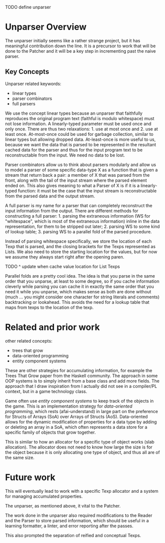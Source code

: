 TODO define unparser

# Unparser Overview

The unparser initially seems like a rather strange project, but it has
meaningful contribution down the line. It is a precursor to work that
will be done to the Patcher and it will be a key step in incrementing
past the naive parser.

## Key Concepts

Unparser related keywords:
- linear types
- parser combinators
- full parsers

We use the concept linear types because an unparser that faithfully
reproduces the original program text (faithful is modulo whitespace)
must not lose information. A linearly-typed parameter must be used once
and only once. There are thus two relaxations: 1. use at most once
and 2. use at least once. At-most-once could be used for garbage
collection, similar to linear types but allowing dropped
data. At-least-once is more useful to us, because we want the data
that is parsed to be represented in the resultant cached data for the
parser and thus for the input program text to be reconstructable from
the input. We need no data to be lost.

Parser combinators allow us to think about parsers modularly and allow
us to model a parser of some specific data-type X as a function that is
given a stream that return back a pair: a member of X that was parsed
from the front, along with the tail of the input stream where the
parsed element ended on. This also gives meaning to what a Parser of X
is if it is a linearly-typed function: it must be the case that the
input stream is reconstructable from the parsed data and the output
stream.

A full parser is my name for a parser that can completely reconstruct
the input information from the output. There are different methods for
constructing a full parser: 1. parsing the extraneous information (WS
for "whitespace", which is most of the extraneous information) inline
in the data representation, for them to be stripped out
later; 2. parsing WS to some kind of lookup table; 3. parsing WS to a
parallel fold of the parsed procedure.

Instead of parsing whitespace specifically, we store the location of
each Texp that is parsed, and the closing brackets for the Texps
represented as Lists. We also need to store the starting location for
the values, but for now we assume they always start right after the
opening paren.

TODO ^ update when cache value location for List Texps

Parallel folds are a pretty cool idea. The idea is that you parse in
the same order that you unparse, at least to some degree, so if you
cache information cleverly while parsing you can cache it in exactly
the same order that you need it while you unparse, which makes sense
as both are done without (much ... you might consider one character
for string literals and comments) backtracking or lookahead. This
avoids the need for a lookup table that maps from texps to the
location of the texp.

# Related and prior work

other related concepts:
- trees that grow
- data-oriented programming
- entity component systems

These are other strategies for accumulating information, for example
the Trees That Grow paper from the Haskell community. The approach in
some OOP systems is to simply inherit from a base class and add more
fields. The approach that I draw inspiration from I actually did not
see in a compiler/PL context, but in a game technology class. 

Game often use _entity component systems_ to keep track of the objects
in the game. This is an implementation strategy for _data-oriented
programming_, which rests (afai-understand) in large part on the
preference for Structs of Arrays (SoA) over Arrays of Structs
(AoS). Data-oriented allows for the dynamic modification of properties
for a data type by adding or deleting an array in a SoA, which often
represents a data store for a specific family of objects that grow
together.

This is similar to how an allocator for a specific type of object
works (slab allocation). The allocator does not need to know how large
the size is for the object because it is only allocating one type of
object, and thus all are of the same size.

# Future work

This will eventually lead to work with a specific Texp allocator and a
system for managing accumulated properties.

The unparser, as mentioned above, it vital to the Patcher.

The work done in the unparser also required modifications to the
Reader and the Parser to store parsed information, which should be
useful in a learning formatter, a linter, and error reporting after
the passes.

This also prompted the separation of reified and conceptual Texps.
